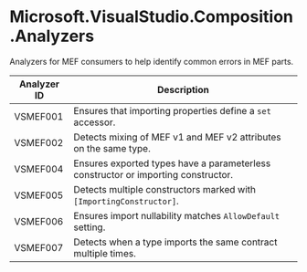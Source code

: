 # Microsoft.VisualStudio.Composition.Analyzers

Analyzers for MEF consumers to help identify common errors in MEF parts.

Analyzer ID | Description
--|--
VSMEF001 | Ensures that importing properties define a `set` accessor.
VSMEF002 | Detects mixing of MEF v1 and MEF v2 attributes on the same type.
VSMEF004 | Ensures exported types have a parameterless constructor or importing constructor.
VSMEF005 | Detects multiple constructors marked with `[ImportingConstructor]`.
VSMEF006 | Ensures import nullability matches `AllowDefault` setting.
VSMEF007 | Detects when a type imports the same contract multiple times.
